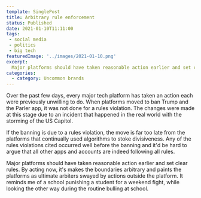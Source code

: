 ```yaml
---
template: SinglePost
title: Arbitrary rule enforcement
status: Published
date: 2021-01-10T11:11:00
tags:
 - social media
 - politics      
 - big tech
featuredImage: '../images/2021-01-10.png'
excerpt:
  Major platforms should have taken reasonable action earlier and set clear rules. By acting now, it's makes the boundaries arbitrary and paints the platforms as ultimate arbiters swayed by actions outside the platform. It reminds me of a school punishing a student for a weekend fight, while looking the other way during the routine bulling at school.
categories:
  - category: Uncommon brands
---
```

Over the past few days, every major tech platform has taken an action each were previously unwilling to do. When platforms moved to ban Trump and the Parler app, it was not done for a rules violation. The changes were made at this stage due to an incident that happened in the real world with the storming of the US Capitol.

If the banning is due to a rules violation, the move is far too late from the platforms that continually used algorithms to stoke divisiveness. Any of the rules violations cited occurred well before the banning and it'd be hard to argue that all other apps and accounts are indeed following all rules.

Major platforms should have taken reasonable action earlier and set clear rules. By acting now, it's makes the boundaries arbitrary and paints the platforms as ultimate arbiters swayed by actions outside the platform. It reminds me of a school punishing a student for a weekend fight, while looking the other way during the routine bulling at school.

